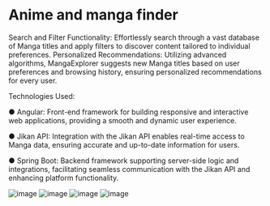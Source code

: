 # Anime and manga finder

Search and Filter Functionality: Effortlessly search through a vast database of Manga titles and apply filters to discover content tailored to individual preferences.
Personalized Recommendations: Utilizing advanced algorithms, MangaExplorer suggests new Manga titles based on user preferences and browsing history, ensuring personalized recommendations for every user.

Technologies Used:

● Angular: Front-end framework for building responsive and interactive web applications, providing a smooth and dynamic user experience.

● Jikan API: Integration with the Jikan API enables real-time access to Manga data, ensuring accurate and up-to-date information for users.

● Spring Boot: Backend framework supporting server-side logic and integrations, facilitating seamless communication with the Jikan API and enhancing platform functionality.

![image](https://github.com/tstojanovic8232/tim27-sbnz2023/assets/103071674/4713190d-bacd-45f0-82e7-8ac3f7899f58)
![image](https://github.com/tstojanovic8232/tim27-sbnz2023/assets/103071674/5b333ace-03b1-4d3e-aa04-8448ea3b41aa)
![image](https://github.com/tstojanovic8232/tim27-sbnz2023/assets/103071674/630b8fa5-f814-4c86-bcce-3dd290bb2646)
![image](https://github.com/tstojanovic8232/tim27-sbnz2023/assets/103071674/09219ac9-f50d-44dd-97c4-ea23aa88156a)


